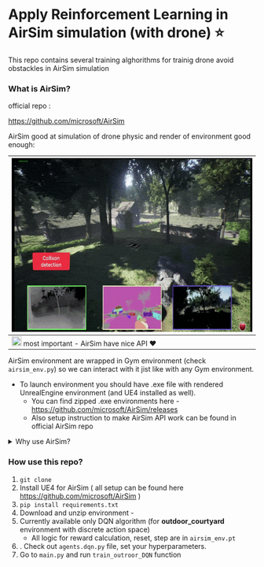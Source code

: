 # Apply Reinforcement Learning in AirSim simulation (with drone) :star:

This repo contains several training alghorithms for trainig drone avoid obstackles in AirSim simulation

### What is AirSim?
official repo : 

https://github.com/microsoft/AirSim

AirSim good at simulation of drone physic and render of environment good enough:


| <img src="https://github.com/IrDIE/AirSim_droneRL/blob/main/readme_pictures/airsim_drone_.gif" width="640" height="353"/>                |
|------------------------------------------------------------------------------------------------------------------------------------------|
| <img src="https://media.giphy.com/media/vFKqnCdLPNOKc/giphy.gif" width="20" height="20"/>  most important - AirSim have nice API :heart: |





AirSim environment are wrapped in Gym environment (check `airsim_env.py`) so we can interact with it jist like with any Gym environment.

* To launch environment you should have .exe file with rendered UnrealEngine environment (and UE4 installed as well). 
  * You can find zipped .exe environments here - https://github.com/microsoft/AirSim/releases
  * Also setup instruction to make AirSim API work can be found in official AirSim repo

<details>
  <summary>Why use AirSim?</summary>


  AirSim have ArduPilot and ROS support - what can be very helpful if you gonna do inference in real-world

  <img src="https://github.com/IrDIE/AirSim_droneRL/blob/main/readme_pictures/why_airsim.png" width="705" height="408"/>  
  

  source - https://imrclab.github.io/workshop-uav-sims-icra2023/papers/RS4UAVs_paper_10.pdf


</details>

### How use this repo?
 1. ```git clone ```
2. Install UE4 for AirSim ( all setup can be found here https://github.com/microsoft/AirSim )
2. ```pip install requirements.txt``` 
2. Download and unzip environment -
2. Currently available only DQN algorithm (for **outdoor_courtyard** environment with discrete action space)
   * All logic for reward calculation, reset, step are in `airsim_env.pt`
4. . Check out `agents.dqn.py` file, set your hyperparameters. 
3. Go to `main.py` and run `train_outroor_DQN` function

